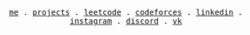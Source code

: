<p align="center">
  <samp>
    <a href="https://hc-b666me-bobbys-projects-8a5a6d30.vercel.app/">me</a> .
    <a href="https://hc-b666me-bobbys-projects-8a5a6d30.vercel.app/projects">projects</a> .
    <a href="https://leetcode.com/u/hc-b666">leetcode</a> .
    <a href="https://codeforces.com/profile/hc-b666">codeforces</a> .
    <a href="https://www.linkedin.com/in/muhammadbobur-abdukarimov-131362243">linkedin</a> .
    <a href="https://www.instagram.com/hc_b666">instagram</a> . <!-- inactive -->
    <a href="https://discordapp.com/users/1239424605534421022">discord</a> . <!-- Something is wrong with discord link, however this is my correct user id, xD -->
    <a href="https://vk.com/hc_b666">vk</a>
  </samp>
</p>
<!-- <h6 align="center">
  <samp>
    [HTML] .
    [CSS] .
    [SCSS] .
    [JavaScript] .
    [TypeScript] .
    [React] .
    [Redux] .
    [Next] 
  </samp>
</h6>
<h6 align="center">
  <samp>
    [Node] .
    [Express] .
    [Go] .
    [MySQL] .
    [SQLite]
  </samp>
</h6> -->
